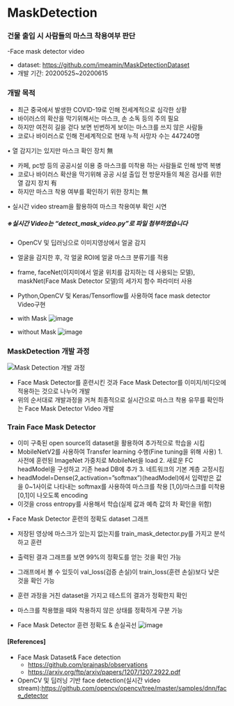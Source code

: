 # MaskDetection

### 건물 출입 시 사람들의 마스크 착용여부 판단
-Face mask detector video
- dataset: https://github.com/imeamin/MaskDetectionDataset
- 개발 기간: 20200525~20200615

### 개발 목적
- 최근 중국에서 발생한 COVID-19로 인해 전세계적으로 심각한 상황
- 바이러스의 확산을 막기위해서는 마스크, 손 소독 등의 주의 필요
- 하지만 여전히 길을 걷다 보면 빈번하게 보이는 마스크를 쓰지 않은 사람들
- 코로나 바이러스로 인해 전세계적으로 현재 누적 사망자 수는 447240명

•	열 감지기는 있지만 마스크 확인 장치 無
-	카페, pc방 등의 공공시설 이용 중 마스크를 미착용 하는 사람들로 인해 방역 복병
-	코로나 바이러스 확산을 막기위해 공공 시설 출입 전 방문자들의 체온 검사를 위한 열 감지 장치 有
-	하지만 마스크 착용 여부를 확인하기 위한 장치는 無  


• 실시간 video stream을 활용하여 마스크 착용여부 확인 시연
##### ※실시간 Video는 “detect_mask_video.py”로 파일 첨부하였습니다

-	OpenCV 및 딥러닝으로 이미지영상에서 얼굴 감지
-	얼굴을 감지한 후, 각 얼굴 ROI에 얼굴 마스크 분류기를 적용
-	frame, faceNet(이지미에서 얼굴 위치를 감지하는 데 사용되는 모델), maskNet(Face Mask Detector 모델)의 세가지 함수 파라미터 사용 
-	Python,OpenCV 및 Keras/Tensorflow를 사용하여 face mask detector Video구현

- with Mask
![image](https://user-images.githubusercontent.com/42646583/114133076-6cf6c380-9940-11eb-8a45-4b2d8ed2eefd.png)

- without Mask
![image](https://user-images.githubusercontent.com/42646583/114133486-1b026d80-9941-11eb-83e1-d6734ed2b650.png)




### MaskDetection 개발 과정
![Mask Detection 개발 과정](https://user-images.githubusercontent.com/42646583/114132285-07ee9e00-993f-11eb-888e-8c0409718134.JPG)

-  Face Mask Detector를 훈련시킨 것과 Face Mask Detector를 이미지/비디오에 적용하는 것으로 나누어 개발
- 위의 순서대로 개발과정을 거쳐 최종적으로 실시간으로 마스크 착용 유무를 확인하는 Face Mask Detector Video 개발

### Train Face Mask Detector
- 이미 구축된 open source의 dataset을 활용하여 추가적으로 학습을 시킴
- MobileNetV2를 사용하여 Transfer learning 수행(Fine tuning을 위해 사용)
            1. 사전에 훈련된 ImageNet 가중치로 MobileNet을 load
            2. 새로운 FC headModel을 구성하고 기존 head DB에 추가
            3. 네트워크의 기본 계층 고정시킴
- headModel=Dense(2,activation=”softmax”)(headModel)에서 입력받은 값을 0~1사이로 나타내는 softmax를 사용하여 마스크를 착용 [1,0]/마스크를 미착용 [0,1]이 나오도록   encoding 
- 이것을 cross entropy를 사용해서 학습(실제 값과 예측 값의 차 확인을 위함)  


• Face Mask Detector 훈련의 정확도 dataset 그래프 
- 저장된 영상에 마스크가 있는지 없는지를 train_mask_detector.py를 가지고 분석하고 훈련
- 출력된 결과 그래프를 보면 99%의 정확도를 얻는 것을 확인 가능
- 그래프에서 볼 수 있듯이 val_loss(검증 손실)이 train_loss(훈련 손실)보다 낮은 것을 확인 가능
- 훈련 과정을 거친 dataset을 가지고 테스트의 결과가 정확한지 확인
- 마스크를 착용했을 때와 착용하지 않은 상태를 정확하게 구분 가능

- Face Mask Detector 훈련 정확도 & 손실곡선
![image](https://user-images.githubusercontent.com/42646583/114133222-adeed800-9940-11eb-8aec-d86f2845d98e.png)


#### [References]
- Face Mask Dataset& Face detection
   - https://github.com/prajnasb/observations
   - https://arxiv.org/ftp/arxiv/papers/1207/1207.2922.pdf
- OpenCV 및 딥러닝 기반 face detection(실시간 video stream):https://github.com/opencv/opencv/tree/master/samples/dnn/face_detector


